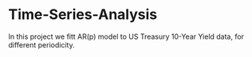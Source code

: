 # Time-Series-Analysis
In this project we fitt AR(p) model to US Treasury 10-Year Yield data, for different periodicity.
